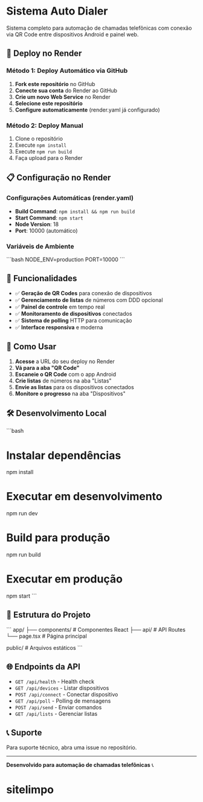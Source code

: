 # Sistema Auto Dialer

Sistema completo para automação de chamadas telefônicas com conexão via QR Code entre dispositivos Android e painel web.

## 🚀 Deploy no Render

### Método 1: Deploy Automático via GitHub
1. **Fork este repositório** no GitHub
2. **Conecte sua conta** do Render ao GitHub
3. **Crie um novo Web Service** no Render
4. **Selecione este repositório**
5. **Configure automaticamente** (render.yaml já configurado)

### Método 2: Deploy Manual
1. Clone o repositório
2. Execute `npm install`
3. Execute `npm run build`
4. Faça upload para o Render

## 📋 Configuração no Render

### Configurações Automáticas (render.yaml)
- **Build Command**: `npm install && npm run build`
- **Start Command**: `npm start`
- **Node Version**: 18
- **Port**: 10000 (automático)

### Variáveis de Ambiente
\`\`\`bash
NODE_ENV=production
PORT=10000
\`\`\`

## 🔧 Funcionalidades

- ✅ **Geração de QR Codes** para conexão de dispositivos
- ✅ **Gerenciamento de listas** de números com DDD opcional
- ✅ **Painel de controle** em tempo real
- ✅ **Monitoramento de dispositivos** conectados
- ✅ **Sistema de polling** HTTP para comunicação
- ✅ **Interface responsiva** e moderna

## 📱 Como Usar

1. **Acesse** a URL do seu deploy no Render
2. **Vá para a aba "QR Code"**
3. **Escaneie o QR Code** com o app Android
4. **Crie listas** de números na aba "Listas"
5. **Envie as listas** para os dispositivos conectados
6. **Monitore o progresso** na aba "Dispositivos"

## 🛠️ Desenvolvimento Local

\`\`\`bash
# Instalar dependências
npm install

# Executar em desenvolvimento
npm run dev

# Build para produção
npm run build

# Executar em produção
npm start
\`\`\`

## 📁 Estrutura do Projeto

\`\`\`
app/
├── components/          # Componentes React
├── api/                # API Routes
└── page.tsx           # Página principal

public/                 # Arquivos estáticos
\`\`\`

## 🌐 Endpoints da API

- `GET /api/health` - Health check
- `GET /api/devices` - Listar dispositivos
- `POST /api/connect` - Conectar dispositivo
- `GET /api/poll` - Polling de mensagens
- `POST /api/send` - Enviar comandos
- `GET /api/lists` - Gerenciar listas

## 📞 Suporte

Para suporte técnico, abra uma issue no repositório.

---

**Desenvolvido para automação de chamadas telefônicas** 📞
# sitelimpo
